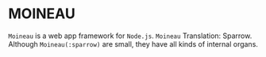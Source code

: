 # MOINEAU
  `Moineau` is a web app framework for `Node.js`.
  `Moineau` Translation: Sparrow.
  Although `Moineau(:sparrow)` are small, they have all kinds of internal organs.